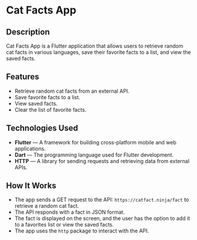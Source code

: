 # Cat Facts App

## Description

Cat Facts App is a Flutter application that allows users to retrieve random cat facts in various languages, save their favorite facts to a list, and view the saved facts.

## Features

- Retrieve random cat facts from an external API.
- Save favorite facts to a list.
- View saved facts.
- Clear the list of favorite facts.

## Technologies Used

- **Flutter** — A framework for building cross-platform mobile and web applications.
- **Dart** — The programming language used for Flutter development.
- **HTTP** — A library for sending requests and retrieving data from external APIs.

## How It Works

- The app sends a GET request to the API: `https://catfact.ninja/fact` to retrieve a random cat fact.
- The API responds with a fact in JSON format.
- The fact is displayed on the screen, and the user has the option to add it to a favorites list or view the saved facts.
- The app uses the `http` package to interact with the API.

